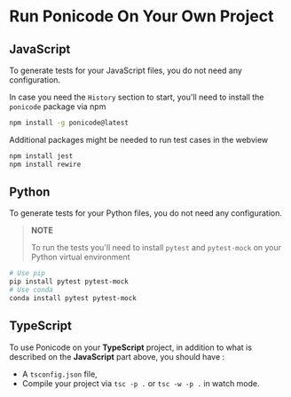 # Run Ponicode On Your Own Project

## JavaScript
To generate tests for your JavaScript files, you do not need any configuration.

In case you need the `History` section to start, you'll need to install the `ponicode` package via npm
```bash
npm install -g ponicode@latest
```

Additional packages might be needed to run test cases in the webview
```bash
npm install jest
npm install rewire
```

## Python
To generate tests for your Python files, you do not need any configuration.

> **NOTE**
> 
> To run the tests you'll need to install `pytest` and `pytest-mock` on your Python virtual environment

```bash
# Use pip
pip install pytest pytest-mock
# Use conda
conda install pytest pytest-mock
```

## TypeScript

To use Ponicode on your **TypeScript** project, in addition to what is described on the **JavaScript** part above, you should have :
- A `tsconfig.json` file,
- Compile your project via `tsc -p .` or `tsc -w -p .` in watch mode.